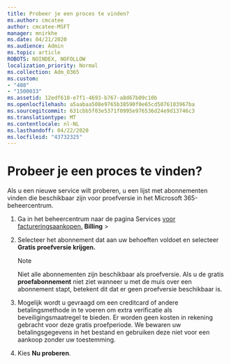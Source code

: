 ```yaml
---
title: Probeer je een proces te vinden?
ms.author: cmcatee
author: cmcatee-MSFT
manager: mnirkhe
ms.date: 04/21/2020
ms.audience: Admin
ms.topic: article
ROBOTS: NOINDEX, NOFOLLOW
localization_priority: Normal
ms.collection: Adm_O365
ms.custom:
- "488"
- "1500033"
ms.assetid: 12edf610-e7f1-4693-b767-a8d67b09c10b
ms.openlocfilehash: a5aabaa508e9765b38590f0e65cd5076183967ba
ms.sourcegitcommit: 631cbb5f03e5371f0995e976536d24e9d13746c3
ms.translationtype: MT
ms.contentlocale: nl-NL
ms.lasthandoff: 04/22/2020
ms.locfileid: "43732325"
---
```

# <a name="trying-to-find-a-trial"></a>Probeer je een proces te vinden?

Als u een nieuwe service wilt proberen, u een lijst met abonnementen vinden die beschikbaar zijn voor proefversie in het Microsoft 365-beheercentrum.
  
1. Ga in het beheercentrum naar de pagina Services [voor factureringsaankopen.](https://go.microsoft.com/fwlink/p/?linkid=868433) **Billing** \>

2. Selecteer het abonnement dat aan uw behoeften voldoet en selecteer **Gratis proefversie krijgen.**

    > [!NOTE]
    > Niet alle abonnementen zijn beschikbaar als proefversie. Als u de gratis **proefabonnement** niet ziet wanneer u met de muis over een abonnement stapt, betekent dit dat er geen proefversie beschikbaar is.
  
3. Mogelijk wordt u gevraagd om een creditcard of andere betalingsmethode in te voeren om extra verificatie als beveiligingsmaatregel te bieden. Er worden geen kosten in rekening gebracht voor deze gratis proefperiode. We bewaren uw betalingsgegevens in het bestand en gebruiken deze niet voor een aankoop zonder uw toestemming.

4. Kies **Nu proberen**.